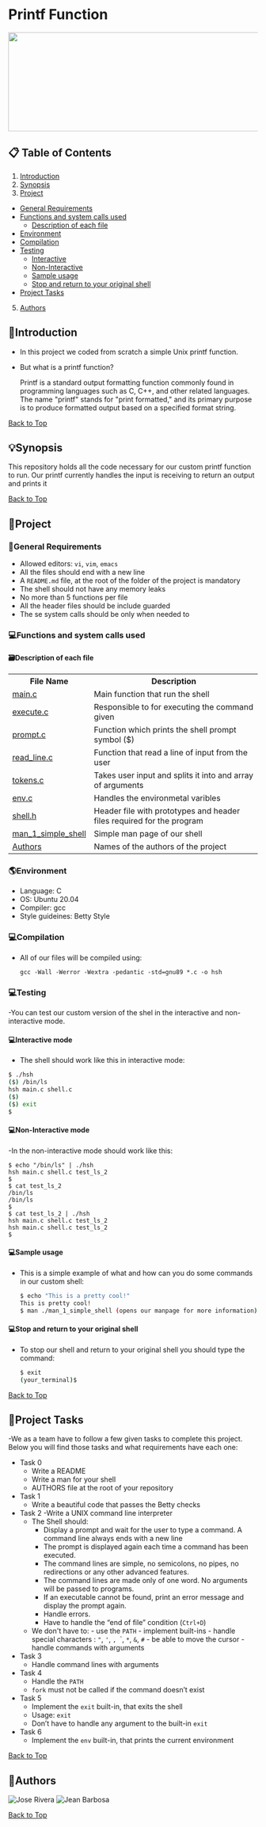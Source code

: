 # **Printf Function**
<p align="center">
  <img src="SimpleShellBanner.gif" width="650" height="200">
</p>

## **📋 Table of Contents**
1. [Introduction](#introduction)
2. [Synopsis](#synopsis)
3. [Project](#Project)
  - [General Requirements](#general-requirements)
  - [Functions and system calls used](#functions-and-system-calls-used)
    - [Description of each file](#description-of-each-file)
  - [Environment](#environment)
  - [Compilation](#compilation)
  - [Testing](#testing)
    - [Interactive](#interactive-mode)
    - [Non-Interactive](#non-interactive-mode)
    - [Sample usage](#sample-usage)
    - [Stop and return to your original shell](#stop-and-return-to-your-original-shell)
  - [Project Tasks](#project-tasks)
5. [Authors](#authors)

## **📜Introduction**
 * In this project we coded from scratch a simple Unix printf function.
  
  * But what is a printf function?
    
    Printf is a standard output formatting function commonly found in programming languages such as C, C++, and other related languages. The name "printf" stands for "print formatted," and its primary purpose is to produce formatted output based on a specified format string.
    
[Back to Top](#project-name)
    
## **💡Synopsis**

  This repository holds all the code necessary for our custom printf function to run. Our printf currently handles the input is receiving to return an output and prints it
  
[Back to Top](#project-name)
  
## **💽Project**

### **📑General Requirements**
  
  - Allowed editors: `vi`, `vim`, `emacs`
  - All the files should end with a new line
  - A `README.md` file, at the root of the folder of the project is mandatory
  - The shell should not have any memory leaks
  - No more than 5 functions per file
  - All the header files should be include guarded
  - The se system calls should be only when needed to

### **💻Functions and system calls used**

  
#### **🗃Description of each file**

<!DOCTYPE html>
<html>

  <body>

<table style="width:100%">
  <tr>
    <th>File Name</th>
    <th>Description</th>
  </tr>
  <tr>
    <td><a href="https://github.com/jGohan-cpu/holbertonschool-simple_shell/blob/master/main.c">main.c</a></td>
    <td>Main function that run the shell</td>  
  </tr>
  <tr>
    <td><a href="https://github.com/jGohan-cpu/holbertonschool-simple_shell/blob/master/execute.c">execute.c</a></td>
    <td>Responsible to for executing the command given</td>
  </tr>
  <tr>
    <td><a href="https://github.com/jGohan-cpu/holbertonschool-simple_shell/blob/master/prompt.c">prompt.c</a></td>
    <td>Function which prints the shell prompt symbol ($)</td>
  </tr>
  <tr>
    <td><a href="https://github.com/jGohan-cpu/holbertonschool-simple_shell/blob/master/read_line.c">read_line.c</a></td>
    <td>Function that read a line of input from the user</td>
  </tr>
  <tr>
    <td><a href="https://github.com/jGohan-cpu/holbertonschool-simple_shell/blob/master/tokens.c">tokens.c</a></td>
    <td>Takes user input and splits it into and array of arguments</td>
  </tr>
  </tr>
  <tr>
    <td><a href="https://github.com/jGohan-cpu/holbertonschool-simple_shell/blob/master/env.c">env.c</a></td>
    <td>Handles the environmetal varibles</td>
  </tr>
  <tr>
    <td><a href="https://github.com/jGohan-cpu/holbertonschool-simple_shell/blob/master/shell.h">shell.h</a></td>
    <td>Header file with prototypes and header files required for the program</td>
  </tr>
  <tr>
    <td><a href="https://github.com/jGohan-cpu/holbertonschool-simple_shell/blob/master/man_1_simple_shell">man_1_simple_shell</a></td>
    <td>Simple man page of our shell</td>
  </tr>
  <tr>
    <td><a href="https://github.com/jGohan-cpu/holbertonschool-simple_shell/blob/master/AUTHORS">Authors</a></td>
    <td>Names of the authors of the project</td>
  </tr>
</table>

</body>
</html>




### **🌎Environment**
  - Language: C
  - OS: Ubuntu 20.04
  - Compiler: gcc
  - Style guideines: Betty Style

### **💻Compilation**
  - All of our files will be compiled using:

    `gcc -Wall -Werror -Wextra -pedantic -std=gnu89 *.c -o hsh`
    
  
### **💻Testing**
  
   -You can test our custom version of the shel in the interactive and non-interactive mode.
    
#### **💻Interactive mode**

  - The shell should work like this in interactive mode:
    
  ```bash
  $ ./hsh
  ($) /bin/ls
  hsh main.c shell.c
  ($)
  ($) exit
  $
  ```
    
#### **💻Non-Interactive mode**

  -In the non-interactive mode should work like this:
  
      
    $ echo "/bin/ls" | ./hsh
    hsh main.c shell.c test_ls_2
    $
    $ cat test_ls_2
    /bin/ls
    /bin/ls
    $
    $ cat test_ls_2 | ./hsh
    hsh main.c shell.c test_ls_2
    hsh main.c shell.c test_ls_2
    $
    

#### **💻Sample usage**

  - This is a simple example of what and how can you do some commands in our custom shell:
    
    ```bash
    $ echo "This is a pretty cool!"
    This is pretty cool!
    $ man ./man_1_simple_shell (opens our manpage for more information)
    ```

#### **💻Stop and return to your original shell**

  - To stop our shell and return to your original shell you should type the command:
    
    ```bash
    $ exit
    (your_terminal)$
    ```
    
[Back to Top](#project-name)
  
    
## 📝Project Tasks

-We as a team have to follow a few given tasks to complete this project. Below you will find those tasks and what requirements have each one:

  - Task 0
    - Write a README
    - Write a man for your shell
    - AUTHORS file at the root of your repository
  - Task 1
    - Write a beautiful code that passes the Betty checks
  - Task 2
    -Write a UNIX command line interpreter
      - The Shell should:
        - Display a prompt and wait for the user to type a command. A command line always ends with a new line
        - The prompt is displayed again each time a command has been executed.
        - The command lines are simple, no semicolons, no pipes, no redirections or any other advanced features.
        - The command lines are made only of one word. No arguments will be passed to programs.
        - If an executable cannot be found, print an error message and display the prompt again.
        - Handle errors.
        - Have to handle the “end of file” condition (`Ctrl+D`)
       - We don't have to:
        - use the `PATH`
        - implement built-ins
        - handle special characters : `"`, `'`, `, `\`, `*`, `&`, `#`
        - be able to move the cursor
        - handle commands with arguments
  - Task 3
    - Handle command lines with arguments
  - Task 4 
    - Handle the `PATH`
    - `fork` must not be called if the command doesn’t exist
  - Task 5 
    - Implement the `exit` built-in, that exits the shell
    - Usage: `exit`
    - Don’t have to handle any argument to the built-in `exit`
  - Task 6
    - Implement the `env` built-in, that prints the current environment

[Back to Top](#project-name)

## 🤝Authors
![Jose Rivera](https://github.com/jGohan-cpu)
![Jean Barbosa](https://github.com/JeanBarbosa-hue)

[Back to Top](#project-name)

